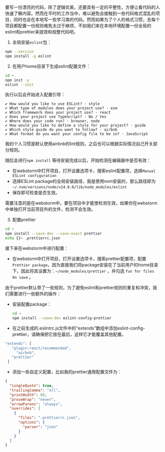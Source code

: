 要写一份漂亮的代码，除了逻辑优美，还要具有一定的平整性，方便让看代码的人快速了解内容。然而在平时的工作当中，难以避免会接触到一些代码格式混乱的项目，同时也会在本地写一些学习类的代码。然而如果为了个人的格式习惯，去每个项目都配置一份规则难免太过于麻烦，不如我们来在本地环境配置一份全局的eslint和prettier来提效和规整代码吧。

1. 全局安装`eslint`包：

```bash
npm --version
npm install -g eslint
```

2. 在用户home目录下生成eslint配置文件：

```bash
cd ~
npm init -y
eslint --init
```

执行以后会开始进入配置引导：

```
✔ How would you like to use ESLint? · style
✔ What type of modules does your project use? · esm
✔ Which framework does your project use? · react
✔ Does your project use TypeScript? · No / Yes
✔ Where does your code run? · browser, node
✔ How would you like to define a style for your project? · guide
✔ Which style guide do you want to follow? · airbnb
✔ What format do you want your config file to be in? · JavaScript
```

我的个人习惯是默认使用airbnb的lint规则，之后也可以根据实际情况自己开关部分规则。

随后会进行`npm install` 等待安装完成以后，开始检测在编辑器中是否有效：

* 在webstorm中打开项目，打开设置选项卡，搜索eslint配置项，选择`Manual ESLint configuration` 
* 选择ESLint package的全局安装路径，我是使用nvm安装的，那么路径即为`~/.nvm/versions/node/v14.0.0/lib/node_modules/eslint  ` 
* 保存即可检查是否生效。

需要注意的是在webstorm中，要在项目中才能使检测生效，如果你在webstorm中单独打开当前项目外的文件，检测不会生效。

3. 配置prettier

```bash
cd ~
npm install --save-dev --save-exact prettier
echo {}> .prettierrc.json
```

接下来在webstorm中进行配置：

* 在webstorm中打开项目，打开设置选项卡，搜索prettier配置项，配置`Prettier package`，因为直接我们将package安装在了当前用户的home目录下，因此将其设置为：`~/node_modules/prettier` ，并勾选 `fun for files On save` 。

由于prettier默认带了一些规则，为了避免eslint和prettier规则的重复和冲突，我们需要进行一些额外的操作：

* 安装配置package：

  ```bash
  cd ~
  npm install --save-dev eslint-config-prettier
  ```

* 在之前生成的.eslintrc.js文件中的“extends”数组中添加eslint-config-prettier，请确保把它放在最后，这样它才能覆盖其他配置。

```js
"extends": [
   "plugin:react/recommended",
 	 "airbnb",
   "prettier"
 ]
```

* 添加一些自定义配置，比如我的prettier通用配置文件为：

```json
{
  "singleQuote": true,
  "trailingComma": "all",
  "printWidth": 80,
  "proseWrap": "never",
  "arrowParens": "always",
  "overrides": [
    {
      "files": ".prettierrc.json",
      "options": {
        "parser": "json"
      }
    }
  ]
}
```

